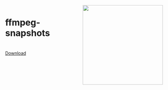 <img style="float: right; margin-left: 30px; margin-bottom: 20px;" width="256" height="256" src="assets/Utilities/logo.png" align="right">

# ffmpeg-snapshots

#
[Download](https://github.com/AcoUk/ffmpeg-snapshots/releases)

